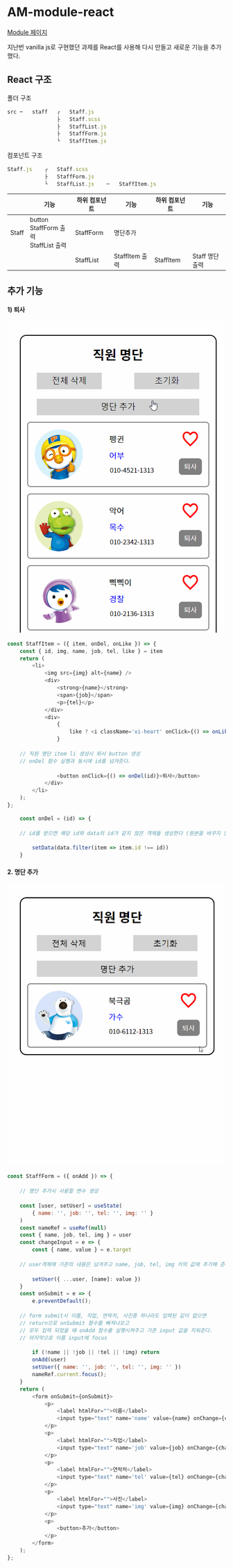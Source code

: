 # AM-module-react

[Module 페이지](https://github.com/yeonhub/AM-module)

지난번 vanilla js로 구현했던 과제를 React를 사용해 다시 만들고 새로운 기능을 추가했다.

## React 구조

폴더 구조

```javascript
src ─   staff   ┌   Staff.js
                ├   Staff.scss
                ├   StaffList.js
                ├   StaffForm.js
                └   StaffItem.js
```

컴포넌트 구조

```javascript
Staff.js    ┌   Staff.scss
            ├   StaffForm.js
            └   StaffList.js    ─   StaffItem.js
```

|       | 기능                                            | 하위 컴포넌트 | 기능           | 하위 컴포넌트 | 기능            |
| ----- | ----------------------------------------------- | ------------- | -------------- | ------------- | --------------- |
| Staff | button<br />StaffForm 출력<br />StaffList 출력 | StaffForm     | 명단추가       |               |                 |
|       |                                                 | StaffList     | StaffItem 출력 | StaffItem     | Staff 명단 출력 |

## 추가 기능

#### 1) 퇴사

<img src="./mdimg/fire.gif">

```javascript
const StaffItem = ({ item, onDel, onLike }) => {
    const { id, img, name, job, tel, like } = item
    return (
        <li>
            <img src={img} alt={name} />
            <div>
                <strong>{name}</strong>
                <span>{job}</span>
                <p>{tel}</p>
            </div>
            <div>
                {
                    like ? <i className='xi-heart' onClick={() => onLike(id)}></i> : <i className='xi-heart-o' onClick={() => onLike(id)}></i>
                }

	// 직원 명단 item li 생성시 퇴사 button 생성
	// onDel 함수 실행과 동시에 id를 넘겨준다.

                <button onClick={() => onDel(id)}>퇴사</button>
            </div>
        </li>
    );
};
```

```javascript
    const onDel = (id) => {

	// id를 받으면 해당 id와 data의 id가 같지 않은 객체들 생성한다 (원본을 바꾸지 않음)

        setData(data.filter(item => item.id !== id))
    }
```

#### 2. 명단 추가

<img src="./mdimg/add.gif">

```javascript
const StaffForm = ({ onAdd }) => {

	// 명단 추가시 사용할 변수 생성

    const [user, setUser] = useState(
        { name: '', job: '', tel: '', img: '' }
    )
    const nameRef = useRef(null)
    const { name, job, tel, img } = user
    const changeInput = e => {
        const { name, value } = e.target

	// user객체에 기존의 내용은 남겨주고 name, job, tel, img 키의 값에 추가해 준다.

        setUser({ ...user, [name]: value })
    }
    const onSubmit = e => {
        e.preventDefault();

	// form submit시 이름, 직업, 연락처, 사진중 하나라도 입력된 값이 없으면
	// return으로 onSubmit 함수를 빠져나오고
	// 모두 입력 되었을 때 onAdd 함수를 실행시켜주고 기존 input 값을 지워준다.
	// 마지막으로 이름 input에 focus

        if (!name || !job || !tel || !img) return
        onAdd(user)
        setUser({ name: '', job: '', tel: '', img: '' })
        nameRef.current.focus();
    }
    return (
        <form onSubmit={onSubmit}>
            <p>
                <label htmlFor="">이름</label>
                <input type="text" name='name' value={name} onChange={changeInput} ref={nameRef} placeholder='이름'/>
            </p>
            <p>
                <label htmlFor="">직업</label>
                <input type="text" name='job' value={job} onChange={changeInput} placeholder='직업'/>
            </p>
            <p>
                <label htmlFor="">연락처</label>
                <input type="text" name='tel' value={tel} onChange={changeInput} placeholder='010-0000-0000'/>
            </p>
            <p>
                <label htmlFor="">사진</label>
                <input type="text" name='img' value={img} onChange={changeInput} placeholder='사진 링크'/>
            </p>
            <p>
                <button>추가</button>
            </p>
        </form>
    );
};
```
